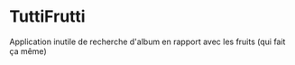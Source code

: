 # TuttiFrutti
Application inutile de recherche d'album en rapport avec les fruits (qui fait ça même)
